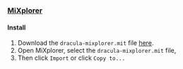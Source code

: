### [MiXplorer](https://mixplorer.com/)

#### Install

1. Download the `dracula-mixplorer.mit` file [here](https://github.com/dracula/mixplorer/releases/latest/download/dracula-mixplorer.mit).
2. Open MiXplorer, select the `dracula-mixplorer.mit` file,
3. Then click `Import` or click `Copy to...`